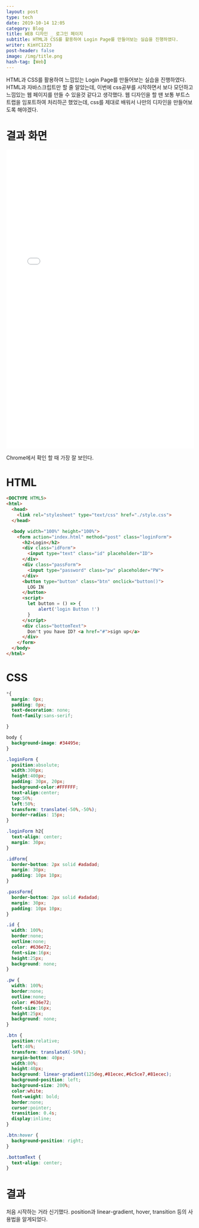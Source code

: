 ```yaml
---
layout: post
type: tech
date: 2019-10-14 12:05
category: Blog
title: WEB 디자인 _ 로그인 페이지
subtitle: HTML과 CSS를 활용하여 Login Page를 만들어보는 실습을 진행하였다.
writer: KimYC1223
post-header: false
image: /img/title.png
hash-tag: [Web]
---
```


HTML과 CSS를 활용하여 느낌있는 Login Page를 만들어보는 실습을 진행하였다. HTML과 자바스크립트만 할 줄 알았는데, 이번에 css공부를 시작하면서 보다 모던하고 느낌있는 웹 페이지를 만들 수 있을것 같다고 생각했다. 웹 디자인을 할 땐 보통 부트스트랩을 임포트하여 처리하곤 했었는데, css를 제대로 배워서 나만의 디자인을 만들어보도록 해야겠다.

# 결과 화면

<iframe width="100%" height="800" src="//jsfiddle.net/kimyc1223/du3brtfj/16/embedded/result/" allowfullscreen="allowfullscreen" allowpaymentrequest frameborder="0"></iframe>

Chrome에서 확인 할 때 가장 잘 보인다.

# HTML

``` html
<DOCTYPE HTML5>
<html>
  <head>
    <link rel="stylesheet" type="text/css" href="./style.css">
  </head>

  <body width="100%" height="100%">
    <form action="index.html" method="post" class="loginForm">
      <h2>Login</h2>
      <div class="idForm">
        <input type="text" class="id" placeholder="ID">
      </div>
      <div class="passForm">
        <input type="password" class="pw" placeholder="PW">
      </div>
      <button type="button" class="btn" onclick="button()">
        LOG IN
      </button>
      <script>
      	let button = () => {
        	alert('login Button !')
        }
      </script>
      <div class="bottomText">
        Don't you have ID? <a href="#">sign up</a>
      </div>
    </form>
  </body>
</html>
```

# CSS


``` css
*{
  margin: 0px;
  padding: 0px;
  text-decoration: none;
  font-family:sans-serif;

}

body {
  background-image: #34495e;
}

.loginForm {
  position:absolute;
  width:300px;
  height:400px;
  padding: 30px, 20px;
  background-color:#FFFFFF;
  text-align:center;
  top:50%;
  left:50%;
  transform: translate(-50%,-50%);
  border-radius: 15px;
}

.loginForm h2{
  text-align: center;
  margin: 30px;
}

.idForm{
  border-bottom: 2px solid #adadad;
  margin: 30px;
  padding: 10px 10px;
}

.passForm{
  border-bottom: 2px solid #adadad;
  margin: 30px;
  padding: 10px 10px;
}

.id {
  width: 100%;
  border:none;
  outline:none;
  color: #636e72;
  font-size:16px;
  height:25px;
  background: none;
}

.pw {
  width: 100%;
  border:none;
  outline:none;
  color: #636e72;
  font-size:16px;
  height:25px;
  background: none;
}

.btn {
  position:relative;
  left:40%;
  transform: translateX(-50%);
  margin-bottom: 40px;
  width:80%;
  height:40px;
  background: linear-gradient(125deg,#81ecec,#6c5ce7,#81ecec);
  background-position: left;
  background-size: 200%;
  color:white;
  font-weight: bold;
  border:none;
  cursor:pointer;
  transition: 0.4s;
  display:inline;
}

.btn:hover {
  background-position: right;
}

.bottomText {
  text-align: center;
}
```

# 결과

처음 시작하는 거라 신기했다. position과 linear-gradient, hover, transition 등의 사용법을 알게되었다.
